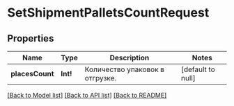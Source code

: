 # SetShipmentPalletsCountRequest

## Properties
Name | Type | Description | Notes
------------ | ------------- | ------------- | -------------
**placesCount** | **Int!** | Количество упаковок в отгрузке. | [default to null]

[[Back to Model list]](../README.md#documentation-for-models) [[Back to API list]](../README.md#documentation-for-api-endpoints) [[Back to README]](../README.md)


